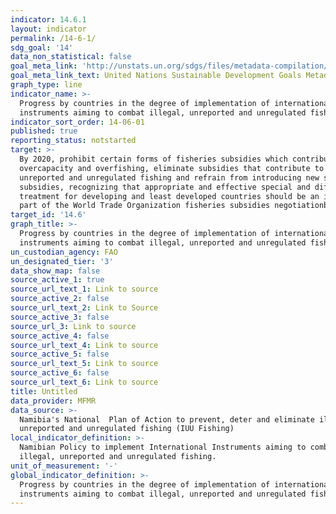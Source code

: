 ```yaml
---
indicator: 14.6.1
layout: indicator
permalink: /14-6-1/
sdg_goal: '14'
data_non_statistical: false
goal_meta_link: 'http://unstats.un.org/sdgs/files/metadata-compilation/Metadata-Goal-14.pdf'
goal_meta_link_text: United Nations Sustainable Development Goals Metadata (pdf 288kB)
graph_type: line
indicator_name: >-
  Progress by countries in the degree of implementation of international
  instruments aiming to combat illegal, unreported and unregulated fishing
indicator_sort_order: 14-06-01
published: true
reporting_status: notstarted
target: >-
  By 2020, prohibit certain forms of fisheries subsidies which contribute to
  overcapacity and overfishing, eliminate subsidies that contribute to illegal,
  unreported and unregulated fishing and refrain from introducing new such
  subsidies, recognizing that appropriate and effective special and differential
  treatment for developing and least developed countries should be an integral
  part of the World Trade Organization fisheries subsidies negotiationb
target_id: '14.6'
graph_title: >-
  Progress by countries in the degree of implementation of international
  instruments aiming to combat illegal, unreported and unregulated fishing
un_custodian_agency: FAO
un_designated_tier: '3'
data_show_map: false
source_active_1: true
source_url_text_1: Link to source
source_active_2: false
source_url_text_2: Link to Source
source_active_3: false
source_url_3: Link to source
source_active_4: false
source_url_text_4: Link to source
source_active_5: false
source_url_text_5: Link to source
source_active_6: false
source_url_text_6: Link to source
title: Untitled
data_provider: MFMR
data_source: >-
  Namibia's National  Plan of Action to prevent, deter and eliminate illegal,
  unreported and unregulated fishing (IUU Fishing)
local_indicator_definition: >-
  Namibian Policy to implement International Instruments aiming to combat
  illegal, unreported and unregulated fishing. 
unit_of_measurement: '-'
global_indicator_definition: >-
  Progress by countries in the degree of implementation of international
  instruments aiming to combat illegal, unreported and unregulated fishing
---
```

